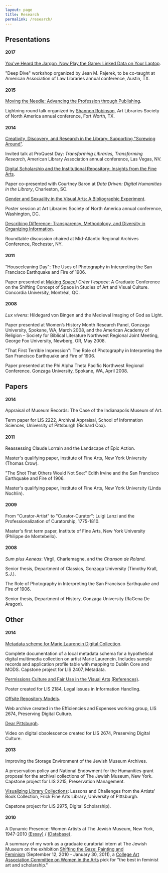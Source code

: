```yaml
---
layout: page
title: Research
permalink: /research/
---
```

## Presentations
#### 2017
[You've Heard the Jargon, Now Play the Game: Linked Data on Your Laptop](https://eventmobi.com/aall2017/speakers/213086/4838208).

"Deep Dive" workshop organized by Jean M. Pajerek, to be co-taught at American Association of Law Libraries annual conference, Austin, TX.

#### 2015

[Moving the Needle: Advancing the Profession through Publishing](https://www.arlisna.org/news/featured-art-libraries/10-conferences/49-2015-conference-proceedings). 

Lightning round talk organized by [Shannon Robinson](http://shannonmarierobinson.com/?page_id=2), Art Libraries Society of North America annual conference, Fort Worth, TX.

#### 2014

[Creativity, Discovery, and Research in the Library: Supporting "Screwing Around"](http://slides.com/anna-sophiazingarelli-sweet/creativity-discovery-research#/). 

Invited talk at ProQuest Day: <em>Transforming Libraries, Transforming Research</em>, American Library Association annual conference, Las Vegas, NV.


[Digital Scholarship and the Institutional Repository: Insights from the Fine Arts](http://slides.com/anna-sophiazingarelli-sweet/institutional-repository#/). 

Paper co-presented with Courtney Baron at <em>Data Driven: Digital Humanities in the Library</em>, Charleston, SC.


 [Gender and Sexuality in the Visual Arts: A Bibliographic Experiment](http://aszingarellisweet.files.wordpress.com/2014/05/zingarellisweetarlisposter.pdf). 
 
 Poster session at Art Libraries Society of North America annual conference, Washington, DC.


[Describing Difference: Transparency, Methodology, and Diversity in Organizing Information](https://marac.memberclicks.net/assets/documents/marac_rochester_spring_2014_conf_program.pdf). 

Roundtable discussion chaired at Mid-Atlantic Regional Archives Conference, Rochester, NY.

#### 2011

“Housecleaning Day": The Uses of Photography in Interpreting the San Francisco Earthquake and Fire of 1906.

Paper presented at [Making Space</a>/ <em>Créer l'espace</em>](http://ahgsa.concordia.ca/annual-graduate-conference/index.php?option=com_content&amp;view=article&amp;id=88&amp;Itemid=144): A Graduate Conference on the Shifting Concept of Space in Studies of Art and Visual Culture. Concordia University, Montréal, QC.

#### 2008

<em>Lux vivens</em>: Hildegard von Bingen and the Medieval Imaging of God as Light.

Paper presented at Women’s History Month Research Panel, Gonzaga University, Spokane, WA, March 2008, and the American Academy of Religion – Society for Biblical Literature Northwest Regional Joint Meeting, George Fox University, Newberg, OR, May 2008.


"That First Terrible Impression": The Role of Photography in Interpreting the San Francisco Earthquake and Fire of 1906.

Paper presented at the Phi Alpha Theta Pacific Northwest Regional Conference. Gonzaga University, Spokane, WA, April 2008.

## Papers
#### 2014

Appraisal of Museum Records: The Case of the Indianapolis Museum of Art.

Term paper for LIS 2222, Archival Appraisal, School of Information Sciences, University of Pittsburgh (Richard Cox).

#### 2011

Reassessing Claude Lorrain and the Landscape of Epic Action.

Master's qualifying paper, Institute of Fine Arts, New York University (Thomas Crow).


"The Shot That Others Would Not See:" Edith Irvine and the San Francisco Earthquake and Fire of 1906.

Master's qualifying paper, Institute of Fine Arts, New York University (Linda Nochlin).

#### 2009

From "Curator-Artist" to "Curator-Curator": Luigi Lanzi and the Professionalization of Curatorship, 1775-1810.

Master's first term paper, Institute of Fine Arts, New York University (Philippe de Montebello).

#### 2008

<em>Sum pius Aeneas</em>: Virgil, Charlemagne, and the <em>Chanson de Roland.</em>

Senior thesis, Department of Classics, Gonzaga University (Timothy Krall, S.J.).


The Role of Photography in Interpreting the San Francisco Earthquake and Fire of 1906.

Senior thesis, Department of History, Gonzaga University (RaGena De Aragon).

## Other
#### 2014

[Metadata scheme for Marie Laurencin Digital Collection](http://laurencinwiki.pbworks.com/w/page/83396131/Introduction).

Complete documentation of a local metadata schema for a hypothetical digital multimedia collection on artist Marie Laurencin. Includes sample records and application profile table with mapping to Dublin Core and MODS. Capstone project for LIS 2407, Metadata.


[Permissions Culture and Fair Use in the Visual Arts](https://aszingarellisweet.files.wordpress.com/2014/01/lis2184posterzingarelli.pdf) [(References)](https://aszingarellisweet.files.wordpress.com/2014/01/lis2184finalposterreferenceszingarelli.pdf). 

Poster created for LIS 2184, Legal Issues in Information Handling. 


[Offsite Repository Models](https://archive-it.org/collections/4498). 

Web archive created in the Efficiencies and Expenses working group, LIS 2674, Preserving Digital Culture.


[Dear Pittsburgh](http://vimeo.com/89700519). 

Video on digital obsolescence created for LIS 2674, Preserving Digital Culture.

#### 2013

Improving the Storage Environment of the Jewish Museum Archives.

A preservation policy and National Endowment for the Humanities grant proposal for the archival collections of The Jewish Museum, New York. Capstone project for LIS 2215, Preservation Management.


[Visualizing Library Collections](http://slid.es/anna-sophiazingarelli-sweet/visualizing-library-collections): Lessons and Challenges from the Artists' Book Collection, Frick Fine Arts Library, University of Pittsburgh.

Capstone project for LIS 2975, Digital Scholarship).

#### 2010

A Dynamic Presence: Women Artists at The Jewish Museum, New York, 1947-2010 [(Essay)](http://web.archive.org/web/20100912204721/http://www.thejewishmuseum.org/tjmwomenartistsessay) / [(Database)](https://perma.cc/CF2Z-AZTA).

A summary of my work as a graduate curatorial intern at The Jewish Museum on the exhibition [Shifting the Gaze: Painting and Feminism](http://www.thejewishmuseum.org/exhibitions/feministpainting) (September 12, 2010 - January 30, 2011), a [College Art Association Committee on Women in the Arts](http://www.collegeart.org/committees/picksoctober2010) pick for "the best in feminist art and scholarship."
